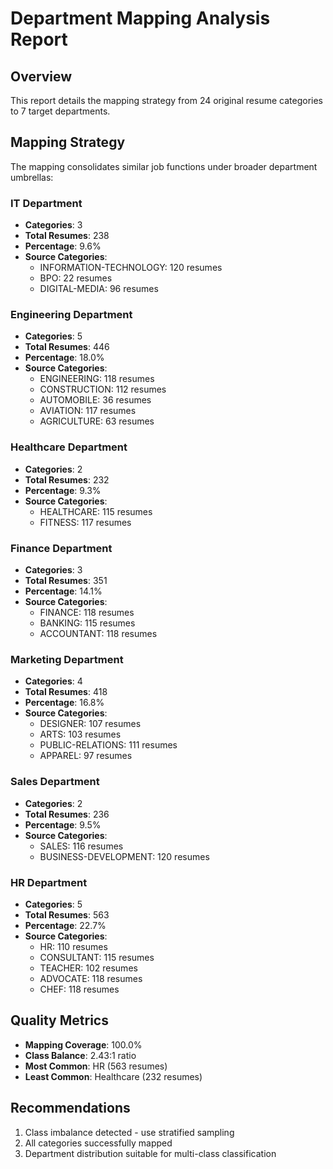 
# Department Mapping Analysis Report

## Overview
This report details the mapping strategy from 24 original resume categories to 7 target departments.

## Mapping Strategy
The mapping consolidates similar job functions under broader department umbrellas:

### IT Department
- **Categories**: 3
- **Total Resumes**: 238
- **Percentage**: 9.6%
- **Source Categories**:
  - INFORMATION-TECHNOLOGY: 120 resumes
  - BPO: 22 resumes
  - DIGITAL-MEDIA: 96 resumes

### Engineering Department
- **Categories**: 5
- **Total Resumes**: 446
- **Percentage**: 18.0%
- **Source Categories**:
  - ENGINEERING: 118 resumes
  - CONSTRUCTION: 112 resumes
  - AUTOMOBILE: 36 resumes
  - AVIATION: 117 resumes
  - AGRICULTURE: 63 resumes

### Healthcare Department
- **Categories**: 2
- **Total Resumes**: 232
- **Percentage**: 9.3%
- **Source Categories**:
  - HEALTHCARE: 115 resumes
  - FITNESS: 117 resumes

### Finance Department
- **Categories**: 3
- **Total Resumes**: 351
- **Percentage**: 14.1%
- **Source Categories**:
  - FINANCE: 118 resumes
  - BANKING: 115 resumes
  - ACCOUNTANT: 118 resumes

### Marketing Department
- **Categories**: 4
- **Total Resumes**: 418
- **Percentage**: 16.8%
- **Source Categories**:
  - DESIGNER: 107 resumes
  - ARTS: 103 resumes
  - PUBLIC-RELATIONS: 111 resumes
  - APPAREL: 97 resumes

### Sales Department
- **Categories**: 2
- **Total Resumes**: 236
- **Percentage**: 9.5%
- **Source Categories**:
  - SALES: 116 resumes
  - BUSINESS-DEVELOPMENT: 120 resumes

### HR Department
- **Categories**: 5
- **Total Resumes**: 563
- **Percentage**: 22.7%
- **Source Categories**:
  - HR: 110 resumes
  - CONSULTANT: 115 resumes
  - TEACHER: 102 resumes
  - ADVOCATE: 118 resumes
  - CHEF: 118 resumes


## Quality Metrics
- **Mapping Coverage**: 100.0%
- **Class Balance**: 2.43:1 ratio
- **Most Common**: HR (563 resumes)
- **Least Common**: Healthcare (232 resumes)

## Recommendations
1. Class imbalance detected - use stratified sampling
2. All categories successfully mapped
3. Department distribution suitable for multi-class classification
